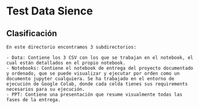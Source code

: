 # Test Data Sience
## Clasificación
    En este directorio encontramos 3 subdirectorios:

    - Data: Contiene los 3 CSV con los que se trabajan en el notebook, el cual están detallados en el propio notebook.
    - Notebooks: Contiene el notebook de entrega del proyecto documentado y ordenado, que se puede visualizar y ejecutar por orden como un documento jupyter cualquiera. Se ha trabajado en el entorno de ejecución de Google Colab, donde cada celda tienes sus requirements necesarios para su ejecución.
    - PPT: Contiene una presentación que resume visualmente todas las fases de la entrega.